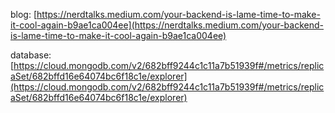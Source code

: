 blog: [https://nerdtalks.medium.com/your-backend-is-lame-time-to-make-it-cool-again-b9ae1ca004ee](https://nerdtalks.medium.com/your-backend-is-lame-time-to-make-it-cool-again-b9ae1ca004ee)

database: [https://cloud.mongodb.com/v2/682bff9244c1c11a7b51939f#/metrics/replicaSet/682bffd16e64074bc6f18c1e/explorer](https://cloud.mongodb.com/v2/682bff9244c1c11a7b51939f#/metrics/replicaSet/682bffd16e64074bc6f18c1e/explorer)
